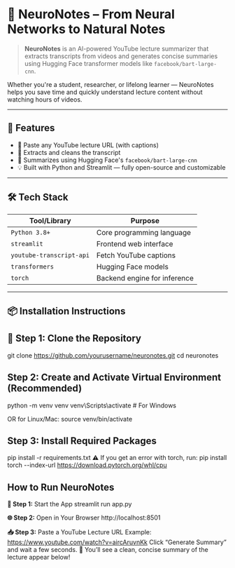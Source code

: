 # 🧠 NeuroNotes – From Neural Networks to Natural Notes

> **NeuroNotes** is an AI-powered YouTube lecture summarizer that extracts transcripts from videos and generates concise summaries using Hugging Face transformer models like `facebook/bart-large-cnn`.

Whether you're a student, researcher, or lifelong learner — NeuroNotes helps you save time and quickly understand lecture content without watching hours of videos.

---

## 🎯 Features

- 🎥 Paste any YouTube lecture URL (with captions)
- 🧾 Extracts and cleans the transcript
- 🤖 Summarizes using Hugging Face's `facebook/bart-large-cnn`
- 💡 Built with Python and Streamlit — fully open-source and customizable

---

## 🛠️ Tech Stack

| Tool/Library             | Purpose                                  |
|--------------------------|------------------------------------------|
| `Python 3.8+`            | Core programming language                |
| `streamlit`              | Frontend web interface                   |
| `youtube-transcript-api`| Fetch YouTube captions                   |
| `transformers`           | Hugging Face models                      |
| `torch`                  | Backend engine for inference             |

---

## 📦 Installation Instructions

## 🔧 Step 1: Clone the Repository


git clone https://github.com/yourusername/neuronotes.git
cd neuronotes
## Step 2: Create and Activate Virtual Environment (Recommended)

python -m venv venv
venv\Scripts\activate      # For Windows

OR for Linux/Mac:
source venv/bin/activate


## Step 3: Install Required Packages

pip install -r requirements.txt
⚠️ If you get an error with torch, run:
pip install torch --index-url https://download.pytorch.org/whl/cpu


## How to Run NeuroNotes
 
**🔁 Step 1:** Start the App
streamlit run app.py

**🌐 Step 2:** Open in Your Browser
http://localhost:8501

**📥 Step 3:** Paste a YouTube Lecture URL
Example:
https://www.youtube.com/watch?v=aircAruvnKk
Click “Generate Summary” and wait a few seconds.
🎉 You’ll see a clean, concise summary of the lecture appear below!
